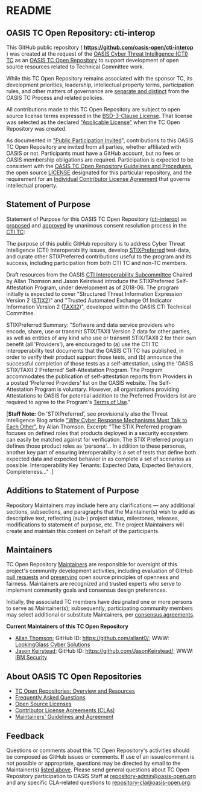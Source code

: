 <div>
<h1>README</h1>

<div>
<h2><a id="readme-general">OASIS TC Open Repository: cti-interop</a></h2>

<p>This GitHub public repository ( <b><a href="https://github.com/oasis-open/cti-interop">https://github.com/oasis-open/cti-interop</a></b> ) was created at the request of the <a href="https://www.oasis-open.org/committees/cti/">OASIS Cyber Threat Intelligence (CTI) TC</a> as an <a href="https://www.oasis-open.org/resources/open-repositories/">OASIS TC Open Repository</a> to support development of open source resources related to Technical Committee work.</p>

<p>While this TC Open Repository remains associated with the sponsor TC, its development priorities, leadership, intellectual property terms, participation rules, and other matters of governance are <a href="https://github.com/oasis-open/cti-interop/blob/master/CONTRIBUTING.md#governance-distinct-from-oasis-tc-process">separate and distinct</a> from the OASIS TC Process and related policies.</p>

<p>All contributions made to this TC Open Repository are subject to open source license terms expressed in the <a href="https://www.oasis-open.org/sites/www.oasis-open.org/files/BSD-3-Clause.txt">BSD-3-Clause License</a>.  That license was selected as the declared <a href="https://www.oasis-open.org/resources/open-repositories/licenses">"Applicable License"</a> when the TC Open Repository was created.</p>

<p>As documented in <a href="https://github.com/oasis-open/cti-interop/blob/master/CONTRIBUTING.md#public-participation-invited">"Public Participation Invited</a>", contributions to this OASIS TC Open Repository are invited from all parties, whether affiliated with OASIS or not.  Participants must have a GitHub account, but no fees or OASIS membership obligations are required.  Participation is expected to be consistent with the <a href="https://www.oasis-open.org/policies-guidelines/open-repositories">OASIS TC Open Repository Guidelines and Procedures</a>, the open source <a href="https://github.com/oasis-open/cti-interop/blob/master/LICENSE">LICENSE</a> designated for this particular repository, and the requirement for an <a href="https://www.oasis-open.org/resources/open-repositories/cla/individual-cla">Individual Contributor License Agreement</a> that governs intellectual property.</p>

</div>

<div>
<h2><a id="purposeStatement">Statement of Purpose</a></h2>

<p>Statement of Purpose for this OASIS TC Open Repository (<a href="https://github.com/oasis-open/cti-interop">cti-interop</a>) as <a href="https://lists.oasis-open.org/archives/cti-interoperability/201805/msg00016.html">proposed</a> and <a href="https://issues.oasis-open.org/browse/TCADMIN-3013">approved</a> by unanimous consent resolution process in the <a href="https://www.oasis-open.org/committees/cti/">CTI TC</a>:</p>

<p>The purpose of this public GitHub repository is to address Cyber Threat Intelligence (CTI) Interoperability issues, develop <a href="https://www.oasis-open.org/committees/download.php/62682/STIX-TAXII-SelfAttestProgram-Instructions-Draft.docx">STIXPreferred</a> test-data, and curate other STIXPreferred contributions useful to the program and its success, including participation from both CTI TC and non-TC members.</p>

<p>Draft resources from the OASIS <a href="https://www.oasis-open.org/committees/tc_home.php?wg_abbrev=cti-interoperability">CTI Interoperability Subcommittee</a> Chaired by Allan Thomson and Jason Keirstead introduce the STIXPreferred Self-Attestation Program, under development as of 2018-06.  The program initially is expected to cover "Structured Threat Information Expression Version 2 (<a href="http://docs.oasis-open.org/cti/stix/v2.0/">STIX2</a>)" and "Trusted Automated Exchange Of Indicator Information Version 2 (<a href="http://docs.oasis-open.org/cti/taxii/v2.0/">TAXII2</a>)", developed within the OASIS CTI Technical Committee.</p>

<p>STIXPreferred Summary: "Software and data service providers who encode, share, use or transmit STIX/TAXII Version 2 data for other parties, as well as entities of any kind who use or transmit STIX/TAXII 2 for their own benefit (all 'Providers'), are encouraged to (a) use the CTI TC interoperability test documents that the OASIS CTI TC has published, in order to verify their product support  those tests, and (b) announce the successful completion of those tests as a self-attestation, using the 'OASIS STIX/TAXII 2 Preferred' Self-Attestation Program.  The Program accommodates the publication of self-attestation reports from Providers in a posted 'Preferred Providers' list on the OASIS website. The Self-Attestation Program is voluntary. However, all organizations providing Attestations to OASIS for potential addition to the Preferred Providers list are required to agree to the Program's <a href="https://www.oasis-open.org/committees/download.php/62681/STIX-TAXII-SelfAttestProgram-TermsOfUse-Draft.docx">Terms of Use</a>."</p>

<p>[<b>Staff Note:</b> On 'STIXPreferred', see provisionally also the Threat Intelligence Blog article <a href="https://www.lookingglasscyber.com/blog/why-cyber-response-mechanisms-must-talk-to-each-other-part-2/">"Why Cyber Response Mechanisms Must Talk to Each Other"</a>, by Allan Thomson. Excerpt: "The STIX Preferred program focuses on defined roles that products deployed in a security ecosystem can easily be matched against for verification. The STIX Preferred program defines those product roles as 'persona'... In addition to these personas, another key part of ensuring interoperability is a set of tests that define both expected data and expected behavior in as complete a set of scenarios as possible. Interoperability Key Tenants: Expected Data, Expected Behaviors, Completeness..." .]</p>

<!--

Allan Thomson (blog): STIX Preferred helps technology companies develop their products in a manner that ensures effective interoperability. This effort is being developed as part of the OASIS CTI Interoperability Subcommittee and is focused on business-driven use cases for interoperability of CTI products....

The STIX Preferred program focuses on defined roles that products deployed in a security ecosystem can easily be matched against for verification. The STIX Preferred program defines those product roles as 'persona'.

In addition to these personas, another key part of ensuring interoperability is a set of tests that define both expected data and expected behavior in as complete a set of scenarios as possible: Interoperability Key Tenants: Expected Data, Expected Behaviors, Completeness...

If you are an organization considering deploying STIX/TAXII version 2 based products to leverage CTI, I encourage you to consider researching and leveraging the STIX Preferred self-certified products as a basis for your evaluation. The STIX Preferred program will do a lot of the pre-validation of CTI products to consider during your product evaluation and assessment process.

If you are a vendor considering building STIX/TAXII version 2 based products to exchange CTI, consider self-certification of your products.

-->
<!--

Purpose statement: CTI Interoperability issues, STIXPreferred test-data, other STIXPreferred contributions useful to the program and its success including both TC and non-TC companies.

Cyber Threat Intelligence

-->

</div>

<div><h2><a id="purposeClarifications">Additions to Statement of Purpose</a></h2>

<p>Repository Maintainers may include here any clarifications &mdash; any additional sections, subsections, and paragraphs that the Maintainer(s) wish to add as descriptive text, reflecting (sub-) project status, milestones, releases, modifications to statement of purpose, etc.  The project Maintainers will create and maintain this content on behalf of the participants.</p>
</div>

<div>
<h2><a id="maintainers">Maintainers</a></h2>

<p>TC Open Repository <a href="https://www.oasis-open.org/resources/open-repositories/maintainers-guide">Maintainers</a> are responsible for oversight of this project's community development activities, including evaluation of GitHub <a href="https://github.com/oasis-open/cti-interop/blob/master/CONTRIBUTING.md#fork-and-pull-collaboration-model">pull requests</a> and <a href="https://www.oasis-open.org/policies-guidelines/open-repositories#repositoryManagement">preserving</a> open source principles of openness and fairness. Maintainers are recognized and trusted experts who serve to implement community goals and consensus design preferences.</p>

<p>Initially, the associated TC members have designated one or more persons to serve as Maintainer(s); subsequently, participating community members may select additional or substitute Maintainers, per <a href="https://www.oasis-open.org/resources/open-repositories/maintainers-guide#additionalMaintainers">consensus agreements</a>.</p>

<p><b><a id="currentMaintainers">Current Maintainers of this TC Open Repository</a></b></p>

<ul>
<li><a href="mailto:athomson@lookingglasscyber.com">Allan Thomson</a>; GitHub ID: <a href="https://github.com/allant0/">https://github.com/allant0/</a>; WWW: <a href="https://www.lookingglasscyber.com/">LookingGlass Cyber Solutions</a></li>
<li><a href="mailto:Jason.Keirstead@ca.ibm.com">Jason Keirstead</a>; GitHub ID: <a href="https://github.com/JasonKeirstead/">https://github.com/JasonKeirstead/</a>; WWW: <a href="https://www.ibm.com/">IBM Security</a></li>
</ul>

</div>

<div><h2><a id="aboutOpenRepos">About OASIS TC Open Repositories</a></h2>

<p><ul>
<li><a href="https://www.oasis-open.org/resources/open-repositories/">TC Open Repositories: Overview and Resources</a></li>
<li><a href="https://www.oasis-open.org/resources/open-repositories/faq">Frequently Asked Questions</a></li>
<li><a href="https://www.oasis-open.org/resources/open-repositories/licenses">Open Source Licenses</a></li>
<li><a href="https://www.oasis-open.org/resources/open-repositories/cla">Contributor License Agreements (CLAs)</a></li>
<li><a href="https://www.oasis-open.org/resources/open-repositories/maintainers-guide">Maintainers' Guidelines and Agreement</a></li>
</ul></p>

</div>

<div><h2><a id="feedback">Feedback</a></h2>

<p>Questions or comments about this TC Open Repository's activities should be composed as GitHub issues or comments. If use of an issue/comment is not possible or appropriate, questions may be directed by email to the Maintainer(s) <a href="#currentMaintainers">listed above</a>.  Please send general questions about TC Open Repository participation to OASIS Staff at <a href="mailto:repository-admin@oasis-open.org">repository-admin@oasis-open.org</a> and any specific CLA-related questions to <a href="mailto:repository-cla@oasis-open.org">repository-cla@oasis-open.org</a>.</p>

</div></div>
